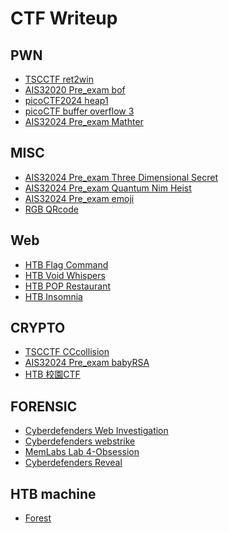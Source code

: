 CTF Writeup
===
PWN
---

- [TSCCTF ret2win](https://alert-city-013.notion.site/PWN-ret2win-f6d37833fa9742c3bb12b3af8f0a766c?pvs=4)
- [AIS32020 Pre_exam bof](https://alert-city-013.notion.site/bof-a11d95bfe0674580966b64b39db6b91d?pvs=4)
- [picoCTF2024 heap1](https://alert-city-013.notion.site/PWN-heap-1-c034e76acfd54d1e9e5d4284fbc76fe7?pvs=4)
- [picoCTF buffer overflow 3](https://alert-city-013.notion.site/buffer-overflow-3-43f8cc05ad3b4cc88287de1e4d8e20e7?pvs=4)
- [AIS32024 Pre_exam Mathter](https://alert-city-013.notion.site/pwn-Mathter-3bf1dcc5163a4a00b9f8b4d9f9a23b80?pvs=4)

MISC
---
- [AIS32024 Pre_exam Three Dimensional Secret](https://alert-city-013.notion.site/misc-Three-Dimensional-Secret-463c1efb84d847bbb8fafa8f5a04b7f5?pvs=4)
- [AIS32024 Pre_exam Quantum Nim Heist](https://alert-city-013.notion.site/misc-Quantum-Nim-Heist-4a08d4e8d73141afa4bbb90fd407b7de?pvs=4)
- [AIS32024 Pre_exam emoji](https://alert-city-013.notion.site/misc-emoji-2a7a7983fae0474c9b770ac144daaa6c?pvs=4)
- [RGB QRcode](https://alert-city-013.notion.site/RGB-QRcode-4bdb83c6c1564c61955c495143b9bd8e?pvs=4)

Web
---
- [HTB Flag Command](https://hackmd.io/KKVDAYa9Te-So7jRDwEG-g?both#Flag-Command)
- [HTB Void Whispers](https://hackmd.io/KKVDAYa9Te-So7jRDwEG-g?both#Void-Whispers)
- [HTB POP Restaurant](https://hackmd.io/KKVDAYa9Te-So7jRDwEG-g?both#POP-Restaurant)
- [HTB Insomnia](https://hackmd.io/KKVDAYa9Te-So7jRDwEG-g?both#Insomnia)

CRYPTO
---

- [TSCCTF CCcollision](https://alert-city-013.notion.site/Crypto-CCcollision-8b10c29e97b343b7bbe3748509b7ef28?pvs=4)
- [AIS32024 Pre_exam babyRSA](https://alert-city-013.notion.site/crypto-babyRSA-37816c0c106b4e43813e1811fcafa12a?pvs=4)
- [HTB 校園CTF](https://alert-city-013.notion.site/crypto-a7d7c22286ff4a48b2969cb3e1192fb1?pvs=4)

FORENSIC
---
- [Cyberdefenders Web Investigation](https://alert-city-013.notion.site/Web-Investigation-ac00593ad4c244818e062681db865af8?pvs=4)
- [Cyberdefenders webstrike](https://alert-city-013.notion.site/webstrike-099f970061ee4246ab3a30d5a92de389?pvs=4)
- [MemLabs Lab 4-Obsession](https://hackmd.io/@singhui/BJmOfDUSkl)
- [Cyberdefenders Reveal](https://hackmd.io/@singhui/BJ3wLBhnC)

HTB machine
---
- [Forest](https://hackmd.io/@singhui/SyC_DpUV1l)

